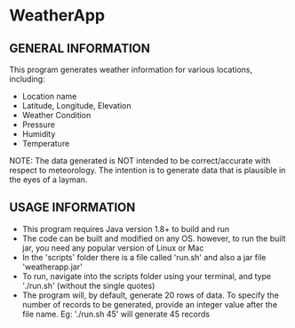 # WeatherApp

GENERAL INFORMATION
------------------------------------------------------------
This program generates weather information for various locations, including:
- Location name
- Latitude, Longitude, Elevation
- Weather Condition
- Pressure
- Humidity
- Temperature

NOTE: The data generated is NOT intended to be correct/accurate with respect to meteorology. The intention is to generate data that is plausible in the eyes of a layman. 

USAGE INFORMATION
------------------------------------------------------------
- This program requires Java version 1.8+ to build and run
- The code can be built and modified on any OS. however, to run the built jar, you need any popular version of Linux or Mac
- In the 'scripts' folder there is a file called 'run.sh' and also a jar file 'weatherapp.jar'
- To run, navigate into the scripts folder using your terminal, and type './run.sh' (without the single quotes)
- The program will, by default, generate 20 rows of data. To specify the number of records to be generated, provide an integer value after the file name. Eg: './run.sh 45' will generate 45 records